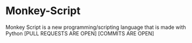# Monkey-Script
Monkey Script is a new programming/scripting language that is made with Python [PULL REQUESTS ARE OPEN] [COMMITS ARE OPEN]
